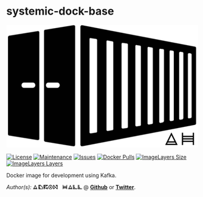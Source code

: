 # systemic-dock-base

[![Container Logo](https://github.com/Adron/systemic-dock-base/blob/master/Logo.png)]()

[![License](https://img.shields.io/github/license/Adron/systemic-dock-base.svg?style=flat-square)](https://github.com/Adron/systemic-dock-base/blob/master/LICENSE)
[![Maintenance](https://img.shields.io/maintenance/yes/2016.svg?style=flat-square)](#)
[![Issues](https://img.shields.io/github/issues/adron/systemic-dock-base.svg?style=flat-square)](https://github.com/Adron/systemic-dock-base/issues)
[![Docker Pulls](https://img.shields.io/docker/pulls/adron/systemic-dock-base.svg?style=flat-square)](https://hub.docker.com/r/adron/dock-base/)
[![ImageLayers Size](https://img.shields.io/imagelayers/image-size/_/adron/systemic-dock-base.svg?style=flat-square)](https://hub.docker.com/r/adron/dock-base/)
[![ImageLayers Layers](https://img.shields.io/imagelayers/layers/_/adron/systemic-dock-base.svg?style=flat-square)](https://hub.docker.com/r/adron/dock-base/)

Docker image for development using Kafka.

*Author(s):* [![Adron Hall](./AdronHall.png)](http://compositecode.com) @ **[Github](https://www.github.com/adron)** or **[Twitter](https://twitter.com/adron)**.
